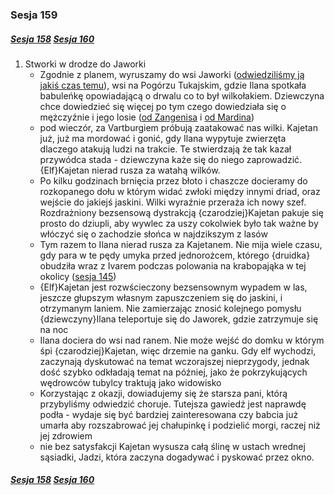 ### Sesja 159

##### [Sesja 158](#sesja-158) [Sesja 160](#sesja-160)

1. Stworki w drodze do Jaworki
    - Zgodnie z planem, wyruszamy do wsi Jaworki ([odwiedziliśmy ją jakiś czas temu](#sesja-143)), wsi na Pogórzu Tukajskim, gdzie Ilana spotkała babuleńkę opowiadającą o drwalu co to był wilkołakiem. Dziewczyna chce dowiedzieć się więcej po tym czego dowiedziała się o mężczyźnie i jego losie ([od Zangenisa](#sesja-089) i [od Mardina](#sesja-153))
    - pod wieczór, za Vartburgiem próbują zaatakować nas wilki. Kajetan już, już ma mordować i gonić, gdy Ilana wypytuje zwierzęta dlaczego atakują ludzi na trakcie. Te stwierdzają że tak kazał przywódca stada - dziewczyna każe się do niego zaprowadzić. {Elf}Kajetan nierad rusza za watahą wilków.
    - Po kilku godzinach brnięcia przez błoto i chaszcze docieramy do rozkopanego dołu w którym widać zwłoki między innymi driad, oraz wejście do jakiejś jaskini. Wilki wyraźnie przeraża ich nowy szef. Rozdrażniony bezsensową dystrakcją {czarodziej}Kajetan pakuje się prosto do dziupli, aby wywlec za uszy cokolwiek było tak ważne by włóczyć się o zachodzie słońca w najdzikszym z lasów
    - Tym razem to Ilana nierad rusza za Kajetanem. Nie mija wiele czasu, gdy para w te pędy umyka przed jednorożcem, którego {druidka} obudziła wraz z Ivarem podczas polowania na krabopająka w tej okolicy ([sesja 145](#sesja-145))
    - {Elf}Kajetan jest rozwścieczony bezsensownym wypadem w las, jeszcze głupszym własnym zapuszczeniem się do jaskini, i otrzymanym laniem. Nie zamierzając znosić kolejnego pomysłu {dziewczyny}Ilana teleportuje się do Jaworek, gdzie zatrzymuje się na noc
    - Ilana dociera do wsi nad ranem. Nie może wejść do domku w którym śpi {czarodziej}Kajetan, więc drzemie na ganku. Gdy elf wychodzi, zaczynają dyskutować na temat wczorajszej nieprzygody, jednak dość szybko odkładają temat na później, jako że pokrzykujących wędrowców tubylcy traktują jako widowisko
    - Korzystając z okazji, dowiadujemy się że starsza pani, którą przybyliśmy odwiedzić choruje. Tutejsza gawiedź jest naprawdę podła - wydaje się być bardziej zainteresowana czy babcia już umarła aby rozszabrować jej chałupinkę i podzielić morgi, raczej niż jej zdrowiem
    - nie bez satysfakcji Kajetan wysusza całą ślinę w ustach wrednej sąsiadki, Jadzi, która zaczyna dogadywać i pyskować przez okno.

##### [Sesja 158](#sesja-158) [Sesja 160](#sesja-160)
